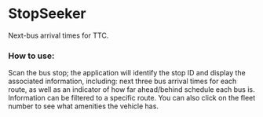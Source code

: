 # StopSeeker

Next-bus arrival times for TTC.

### How to use:
Scan the bus stop; the application will identify the stop ID and display the associated information, including: next three bus arrival times for each route, as well as an indicator of how far ahead/behind schedule each bus is. Information can be filtered to a specific route. You can also click on the fleet number to see what amenities the vehicle has.
